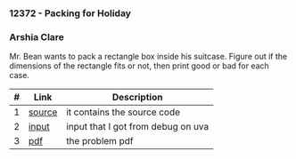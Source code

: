 ### 12372 - Packing for Holiday
### Arshia Clare

Mr. Bean wants to pack a rectangle box inside his suitcase. Figure out if the dimensions of the rectangle fits or not, then print good or bad for each case. 

|   #   | Link | Description |
| ----------- | ---------------------- |---------------------- |
|1   |[source](https://github.com/ArshiaClare/4883-Programming_Techniques-Clare/blob/master/Assignments/P01/12372/source.cpp) |it contains the source code           |
|2    | [input](https://github.com/ArshiaClare/4883-Programming_Techniques-Clare/blob/master/Assignments/P01/12372/input.txt)|input that I got from debug on uva    |
|3    | [pdf](https://github.com/ArshiaClare/4883-Programming_Techniques-Clare/blob/master/Assignments/P01/12372/12372.pdf)|the problem pdf                    |
